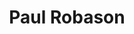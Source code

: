 ---
pid: MX173
title: Paul Robason
location_transcription: 38th Market
zipcode: '19139'
outside_phl: 
neighborhood: Walnut Hill
age: '57'
age_range: 50-59
instagram: 
image_file_name: MX_173.jpg
proposal_transcription: 38th Market
topic: African Americans
topic_summary: '0'
type: Other No Form
keywords_other: paul robeson
credit: Darryl Bell
image_labels: 
twitter: 
facebook: 
permalink: "/monuments/mx173/"
layout: item-page
---